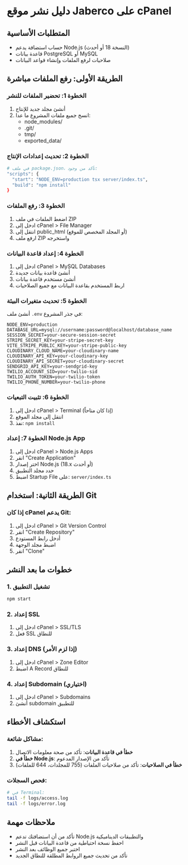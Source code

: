 # دليل نشر موقع Jaberco على cPanel

## المتطلبات الأساسية
- حساب استضافة يدعم Node.js (النسخة 18 أو أحدث)
- قاعدة بيانات PostgreSQL أو MySQL
- صلاحيات لرفع الملفات وإنشاء قواعد البيانات

## الطريقة الأولى: رفع الملفات مباشرة

### الخطوة 1: تحضير الملفات للنشر
1. أنشئ مجلد جديد للإنتاج
2. انسخ جميع ملفات المشروع ما عدا:
   - node_modules/
   - .git/
   - tmp/
   - exported_data/

### الخطوة 2: تحديث إعدادات الإنتاج
```bash
# في ملف package.json، تأكد من وجود:
"scripts": {
  "start": "NODE_ENV=production tsx server/index.ts",
  "build": "npm install"
}
```

### الخطوة 3: رفع الملفات
1. اضغط الملفات في ملف ZIP
2. ادخل إلى cPanel > File Manager
3. انتقل إلى public_html (أو المجلد المخصص للموقع)
4. ارفع ملف ZIP واستخرجه

### الخطوة 4: إعداد قاعدة البيانات
1. ادخل إلى cPanel > MySQL Databases
2. أنشئ قاعدة بيانات جديدة
3. أنشئ مستخدم قاعدة بيانات
4. اربط المستخدم بقاعدة البيانات مع جميع الصلاحيات

### الخطوة 5: تحديث متغيرات البيئة
أنشئ ملف `.env` في جذر المشروع:
```env
NODE_ENV=production
DATABASE_URL=mysql://username:password@localhost/database_name
SESSION_SECRET=your-secure-session-secret
STRIPE_SECRET_KEY=your-stripe-secret-key
VITE_STRIPE_PUBLIC_KEY=your-stripe-public-key
CLOUDINARY_CLOUD_NAME=your-cloudinary-name
CLOUDINARY_API_KEY=your-cloudinary-key
CLOUDINARY_API_SECRET=your-cloudinary-secret
SENDGRID_API_KEY=your-sendgrid-key
TWILIO_ACCOUNT_SID=your-twilio-sid
TWILIO_AUTH_TOKEN=your-twilio-token
TWILIO_PHONE_NUMBER=your-twilio-phone
```

### الخطوة 6: تثبيت التبعيات
1. ادخل إلى cPanel > Terminal (إذا كان متاحاً)
2. انتقل إلى مجلد الموقع
3. نفذ: `npm install`

### الخطوة 7: إعداد Node.js App
1. ادخل إلى cPanel > Node.js Apps
2. انقر "Create Application"
3. اختر إصدار Node.js (18.x أو أحدث)
4. حدد مجلد التطبيق
5. اضبط Startup File على: `server/index.ts`

## الطريقة الثانية: استخدام Git

### إذا كان cPanel يدعم Git:
1. ادخل إلى cPanel > Git Version Control
2. انقر "Create Repository"
3. أدخل رابط المستودع
4. اضبط مجلد الوجهة
5. انقر "Clone"

## خطوات ما بعد النشر

### 1. تشغيل التطبيق
```bash
npm start
```

### 2. إعداد SSL
1. ادخل إلى cPanel > SSL/TLS
2. فعل SSL للنطاق

### 3. إعداد DNS (إذا لزم الأمر)
1. ادخل إلى cPanel > Zone Editor
2. اضبط A Record للنطاق

### 4. إعداد Subdomain (اختياري)
1. ادخل إلى cPanel > Subdomains
2. أنشئ subdomain للتطبيق

## استكشاف الأخطاء

### مشاكل شائعة:
1. **خطأ في قاعدة البيانات**: تأكد من صحة معلومات الاتصال
2. **خطأ في Node.js**: تأكد من الإصدار المدعوم
3. **خطأ في الصلاحيات**: تأكد من صلاحيات الملفات (755 للمجلدات، 644 للملفات)

### فحص السجلات:
```bash
# في Terminal:
tail -f logs/access.log
tail -f logs/error.log
```

## ملاحظات مهمة
- تأكد من أن استضافتك تدعم Node.js والتطبيقات الديناميكية
- احفظ نسخة احتياطية من قاعدة البيانات قبل النشر
- اختبر جميع الوظائف بعد النشر
- تأكد من تحديث جميع الروابط المطلقة للنطاق الجديد